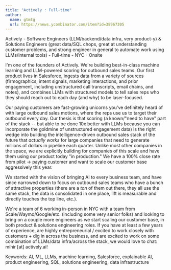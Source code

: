 ```yaml
---
title: "Actively : Full-time"
author:
  name: gtmtg
  url: https://news.ycombinator.com/item?id=38967305
---
```

Actively - Software Engineers (LLM&#x2F;backend&#x2F;data infra, very product-y) &amp; Solutions Engineers (great data&#x2F;SQL chops, great at understanding customer problems, and strong engineer in general to automate work using LLMs&#x2F;internal tools) - Full-time - NYC - Onsite

I&#x27;m one of the founders of Actively. We&#x27;re building best-in-class machine learning and LLM-powered scoring for outbound sales teams. Our first product lives in Salesforce, ingests data from a variety of sources (firmographics, intent signals, marketing interactions, and prior engagement, including unstructured call transcripts, email chains, and notes), and combines LLMs with structured models to tell sales reps who they should reach out to each day (and why) to be laser-focused.

Our paying customers are fast-growing unicorns you&#x27;ve definitely heard of with large outbound sales motions, where the reps use us to target their outbound every day. Our thesis is that scoring (a known&#x2F;&quot;need to have&quot; part of the stack -- but able to be done 10x better with LLMs because you can incorporate the goldmine of unstructured engagement data) is the right wedge into building the intelligence-driven outbound sales stack of the future that _actually works_ for large companies that need to generate millions of dollars in pipeline each quarter. Unlike most other companies in the space, we are explicitly building for companies of this scale and have them using our product today &quot;in production.&quot; We have a 100% close rate from pilot → paying customer and want to scale our customer base aggressively this year.

We started with the vision of bringing AI to every business team, and have since narrowed down to focus on outbound sales teams who have a bunch of attractive properties (there are a _ton_ of them out there, they all use the same stack, the data is consolidated in one place, lift is measurable and directly touches the top line, etc.).

We&#x27;re a team of 6 working in-person in NYC with a team from Scale&#x2F;Waymo&#x2F;Google&#x2F;etc. (including some very senior folks) and looking to bring on a couple more engineers as we start scaling our customer base, in both product &amp; solutions engineering roles. If you have at least a few years of experience, are highly entrepreneurial &#x2F; excited to work closely with customers + dig in across the business, and are excited to work on some combination of LLMs&#x2F;data infra&#x2F;across the stack, we would love to chat: mihir [at] actively.ai!

Keywords: AI, ML, LLMs, machine learning, Salesforce, explainable AI, product engineering, SQL, solutions engineering, data infrastructure
